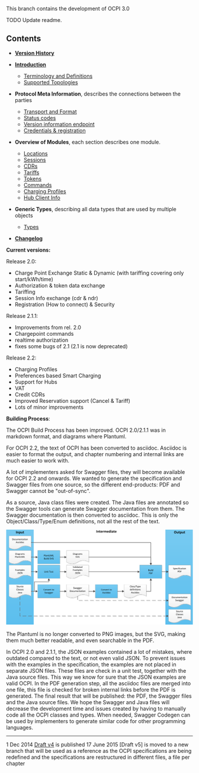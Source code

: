 This branch contains the development of OCPI 3.0


TODO Update readme.

## Contents

 * [__Version History__](_common/version_history.asciidoc)
 * [__Introduction__](A_introduction/introduction.asciidoc)
   - [Terminology and Definitions](A_introduction/terminology.asciidoc)
   - [Supported Topologies](A_introduction/topology.asciidoc)
 * __Protocol Meta Information__, describes the connections between the parties
   - [Transport and Format](C_transport_modules/transport_and_format.asciidoc)
   - [Status codes](C_transport_modules/status_codes.asciidoc)
   - [Version information endpoint](C_transport_modules/version_information_endpoint.asciidoc)
   - [Credentials & registration](C_transport_modules/credentials.asciidoc)
 * __Overview of Modules__, each section describes one module.
   - [Locations](C_transport_modules/mod_locations.asciidoc)
   - [Sessions](C_transport_modules/mod_sessions.asciidoc)
   - [CDRs](C_transport_modules/mod_cdrs.asciidoc)
   - [Tariffs](C_transport_modules/mod_tariffs.asciidoc)
   - [Tokens](C_transport_modules/mod_tokens.asciidoc)
   - [Commands](C_transport_modules/mod_commands.asciidoc)
   - [Charging Profiles](C_transport_modules/mod_charging_profiles.asciidoc)
   - [Hub Client Info](C_transport_modules/mod_hub_client_info.asciidoc)

 * __Generic Types__, describing all data types that are used by multiple objects
   - [Types](C_transport_modules/types.asciidoc)
 * [__Changelog__](C_transport_modules/changelog.asciidoc)

__Current versions:__

Release 2.0: 

- Charge Point Exchange Static & Dynamic (with tariffing covering only start/kWh/time)
- Authorization & token data exchange
- Tariffing
- Session Info exchange (cdr & ndr)
- Registration (How to connect) & Security

Release 2.1.1:

- Improvements from rel. 2.0
- Chargepoint commands
- realtime authorization
- fixes some bugs of 2.1 (2.1 is now deprecated)

Release 2.2:

- Charging Profiles
- Preferences based Smart Charging
- Support for Hubs
- VAT
- Credit CDRs
- Improved Reservation support (Cancel & Tariff)
- Lots of minor improvements


__Building Process__:

The OCPI Build Process has been improved. OCPI 2.0/2.1.1 was in markdown format, and diagrams where Plantuml.

For OCPI 2.2, the text of OCPI has been converted to asciidoc. 
Asciidoc is easier to format the output, and chapter numbering and internal links are much easier to work with.

A lot of implementers asked for Swagger files, they will become available for OCPI 2.2 and onwards. 
We wanted to generate the specification and Swagger files from one source, 
so the different end-products: PDF and Swagger cannot be "out-of-sync". 

As a source, Java class files were created. 
The Java files are annotated so the Swagger tools can generate Swagger documentation from them. 
The Swagger documentation is then converted to asciidoc. 
This is only the Object/Class/Type/Enum definitions, not all the rest of the text.

![build process diagram](A_introduction/images/specification_build_process.png "build process")

The Plantuml is no longer converted to PNG images, but the SVG, making them much better readable, and even searchable in the PDF.

In OCPI 2.0 and 2.1.1, the JSON examples contained a lot of mistakes, where outdated compared to the text, or not even valid JSON. 
To prevent issues with the examples in the specification, the examples are not placed in separate JSON files. 
These files are check in a unit test, together with the Java source files. This way we know for sure that the JSON examples are valid OCPI.
In the PDF generation step, all the asciidoc files are merged into one file, 
this file is checked for broken internal links before the PDF is generated.
The final result that will be published: the PDF, the Swagger files and the Java source files. 
We hope the Swagger and Java files will decrease the development time and issues created by having to manually code all the OCPI classes and types. 
When needed, Swagger Codegen can be used by implementers to generate similar code for other programming languages.

----
1 Dec 2014 [Draft v4](releases/old/OCPI-Draftv4.pdf) is published
17 June 2015 [Draft v5] is moved to a new branch that will be used as a reference as the OCPI specifications are being redefined and the specifications are restructured in different files, a file per chapter


